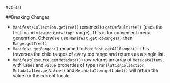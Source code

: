 

#v0.3.0

##Breaking Changes

- `Manifest/Collection.getTree()` renamed to `getDefaultTree()` (uses the first found `viewingHint="top"` range). This is for convenient menu generation. Otherwise use `Manifest.getTopRanges()` then `Range.getTree()`
- `Manifest.getRanges()` renamed to `Manifest.getAllRanges()`. This traverses the child ranges of every top range and returns as a single list.
- `ManifestResource.getMetadata()` now returns an array of `MetadataItem`s, with `label` and `value` properties of type `TranslationCollection`. `MetadataItem.getValue()` and `MetadataItem.getLabel()` will return the value for the current locale.